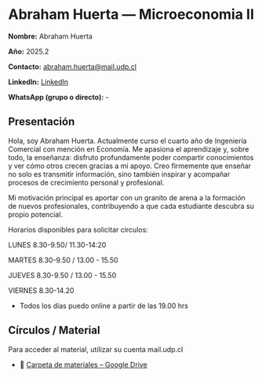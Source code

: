# Abraham Huerta — Microeconomia II 

**Nombre:** Abraham Huerta   
                          
**Año:** 2025.2                                            
                          
**Contacto:** [abraham.huerta@mail.udp.cl](mailto:abraham.huerta@mail.udp.cl?subject=Consulta%20Tutor%C3%ADas%20Microeconomia2%20I)

**LinkedIn:** [LinkedIn](https://www.linkedin.com/in/abrahamantoniohuertamiranda?utm_source=share&utm_campaign=share_via&utm_content=profile&utm_medium=ios_app)
                                                                 
**WhatsApp (grupo o directo):** -
                      
## Presentación                             
Hola, soy Abraham Huerta.
Actualmente curso el cuarto año de Ingeniería Comercial con mención en Economía. Me apasiona el aprendizaje y, sobre todo, la enseñanza: disfruto profundamente poder compartir conocimientos y ver cómo otros crecen gracias a mi apoyo. Creo firmemente que enseñar no solo es transmitir información, sino también inspirar y acompañar procesos de crecimiento personal y profesional.

Mi motivación principal es aportar con un granito de arena a la formación de nuevos profesionales, contribuyendo a que cada estudiante descubra su propio potencial.

Horarios disponibles para solicitar circulos:

LUNES 8.30-9.50/ 11.30-14:20

MARTES 8.30-9.50 / 13.00 - 15.50

JUEVES 8.30-9.50 / 13.00 - 15.50

VIERNES 8.30-14.20

* Todos los días puedo online a partir de las 19.00 hrs

## Círculos / Material
Para acceder al material, utilizar su cuenta mail.udp.cl

-  📁 [Carpeta de materiales – Google Drive](https://drive.google.com/drive/folders/1j3Kw2Y1btbxxG7G84yQ5iP74xvs6M5Sc?usp=sharing)
